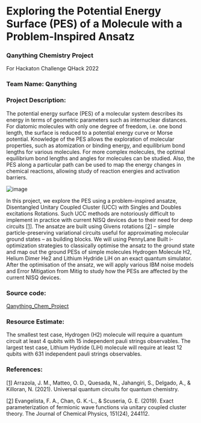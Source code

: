 # Exploring the Potential Energy Surface (PES) of a Molecule with a Problem-Inspired Ansatz

### Qanything Chemistry Project

 For Hackaton Challenge QHack 2022

### Team Name: Qanything

### Project Description:

The potential energy surface (PES) of a molecular system describes its energy in terms of geometric parameters such as internuclear distances. For diatomic molecules with only one degree of freedom, i.e. one bond length, the surface is reduced to a potential energy curve or Morse potential. Knowledge of the PES allows the exploration of molecular properties, such as atomization or binding energy, and equilibrium bond lengths for various molecules. For more complex molecules, the optimal equilibrium bond lengths and angles for molecules can be studied. Also, the PES along a particular path can be used to map the energy changes in chemical reactions, allowing study of reaction energies and activation barriers.

![image](https://user-images.githubusercontent.com/39799035/155658637-f9b76e51-ef90-4afa-a46b-fb2cda23efd4.png)

In this project, we explore the PES using a problem-inspired ansatze, Disentangled Unitary Coupled Cluster (UCC) with Singles and Doubles excitations Rotations. Such UCC methods are notoriously difficult to implement in practice with current NISQ devices due to their need for deep circuits [[1]](http://arxiv.org/abs/2106.13839). The ansatze are built using Givens rotations  [[2]](http://arxiv.org/abs/1910.10130) – simple particle-preserving variational circuits useful for approximating molecular ground states – as building blocks. We will using PennyLane Built i-optimization strategies to classically optimise the ansatz to the ground state and map out the ground PESs of simple molecules Hydrogen Molecule H2, Helium Dimer He2 and Lithium Hydride LiH on an exact quantum simulator. After the optimisation of the ansatz, we will apply various IBM noise models and Error Mitigation from Mitig to study how the PESs are affected by the current NISQ devices. 

### Source code:

[Qanything_Chem_Project](https://github.com/cheechonghian/Qanything_Chem_Project)

### Resource Estimate:

The smallest test case, Hydrogen (H2) molecule will require a quantum circuit at least 4 qubits with 15 independent pauli strings observables.
The largest test case, Lithium Hydride (LiH) molecule will require at least 12 qubits with 631 independent pauli strings observables.

### References:

[[1]](http://arxiv.org/abs/2106.13839) Arrazola, J. M., Matteo, O. D., Quesada, N., Jahangiri, S., Delgado, A., & Killoran, N. (2021). Universal quantum circuits for quantum chemistry.

[[2]](http://arxiv.org/abs/1910.10130) Evangelista, F. A., Chan, G. K.-L., & Scuseria, G. E. (2019). Exact parameterization of fermionic wave functions via unitary coupled cluster theory. The Journal of Chemical Physics, 151(24), 244112.
